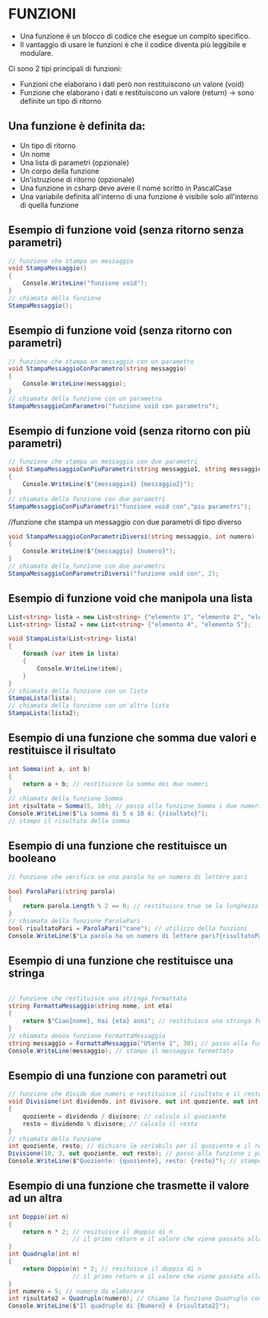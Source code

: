 # FUNZIONI
- Una funzione è un blocco di codice che esegue un compito specifico.
- Il vantaggio di usare le funzioni è che il codice diventa più leggibile e modulare.

Ci sono 2 tipi principali di funzioni:
- Funzioni che elaborano i dati però non restituiscono un valore (void)
- Funzione che elaborano i dati e restituiscono un valore (return) -> sono definite un tipo di ritorno

## Una funzione è definita da:
- Un tipo di ritorno
- Un nome
- Una lista di parametri (opzionale)
- Un corpo della funzione
- Un'istruzione di ritorno (opzionale)
- Una funzione in csharp deve avere il nome scritto in PascalCase
- Una variabile definita all'interno di una funzione è visibile solo all'interno di quella funzione

## Esempio di funzione void (senza ritorno senza parametri)
```csharp
// funzione che stampa un messaggio
void StampaMessaggio()
{
    Console.WriteLine("funzione void");
}
// chiamata della funzione
StampaMessaggio();
```
## Esempio di funzione void (senza ritorno con parametri)
```csharp
// funzione che stampa un messaggio con un parametro
void StampaMessaggioConParametro(string messaggio)
{
    Console.WriteLine(messaggio);
}
// chiamata della funzione con un parametro
StampaMessaggioConParametro("funzione void con parametro");
```
## Esempio di funzione void (senza ritorno con più parametri)
```csharp
// funzione che stampa un messaggio con due parametri
void StampaMessaggioConPiuParametri(string messaggio1, string messaggio2)
{
    Console.WriteLine($"{messaggio1} {messaggio2}");
}
// chiamata della funzione con due parametri
StampaMessaggioConPiuParametri("funzione void con","piu parametri");
```
//funzione che stampa un messaggio con due parametri di tipo diverso

```csharp
void StampaMessaggioConParametriDiversi(string messaggio, int numero)
{
    Console.WriteLine($"{messaggio} {numero}");
}
// chiamata della funzione con due parametri
StampaMessaggioConParametriDiversi("funzione void con", 2);

```

## Esempio di funzione void che manipola una lista
```csharp
List<string> lista = new List<string> {"elemento 1", "elemento 2", "elemento 3"};
List<string> lista2 = new List<string> {"elemento 4", "elemento 5"};

void StampaLista(List<string> lista)
{
    foreach (var item in lista)
    {
        Console.WriteLine(item);
    }
}
// chiamata della funzione con un lista
StampaLista(lista);
// chiamata della funzione con un'altra lista
StampaLista(lista2);
```

## Esempio di una funzione che somma due valori e restituisce il risultato
```csharp
int Somma(int a, int b)
{
    return a + b; // restituisco la somma dei due numeri
}
// chiamata della funzione Somma
int risultato = Somma(5, 10); // passo alla funzione Somma i due numeri da sommare
Console.WriteLine($"La somma di 5 e 10 è: {risultato}");
// stampo il risultato della somma
```
## Esempio di una funzione che restituisce un booleano
```csharp
// funzione che verifica se una parola ha un numero di lettere pari

bool ParolaPari(string parola)
{
    return parola.Length % 2 == 0; // restituisco true se la lunghezza della parola è pari
}
// chiamata della funzione ParolaPari
bool risultatoPari = ParolaPari("cane"); // utilizzo della funzioni
Console.WriteLine($"La parola ha un numero di lettere pari?{risultatoPari}"); // stampo il risultato della verifica
```
## Esempio di una funzione che restituisce una stringa
```csharp

// funzione che restituisce una stringa formattata
string FormattaMessaggio(string nome, int eta)
{
    return $"Ciao{nome}, hai {eta} anni"; // restituisco una stringa formattata
}
// chiamata deòòa funzione FormattaMessaggio
string messaggio = FormattaMessaggio("Utente 1", 30); // passo alla funzione i parametri
Console.WriteLine(messaggio); // stampo il messaggio formattato
```
## Esempio di una funzione con parametri out
```csharp
// funzione che divide due numeri e restituisce il risultato e il resto
void Divisione(int dividendo, int divisore, out int quoziente, out int resto)
{
    quoziente = dividendo / divisore; // calcolo il quoziente
    resto = dividendo % divisore; // calcolo il resto
}
// chiamata della funzione
int quoziente, resto; // dichiaro le variabili per il quoziente e il resto
Divisione(10, 3, out quoziente, out resto); // passo alla funzione i parametri
Console.WriteLine($"Quoziente: {quoziente}, resto: {resto}"); // stampo il risultato della divisione

```
## Esempio di una funzione che trasmette il valore ad un altra
```csharp
int Doppio(int n)
{
    return n * 2; // resituisce il doppio di n
                  // il primo return e il valore che viene passato alla funzione Quadruplo
}
int Quadruplo(int n)
{
    return Doppio(n) * 2; // resituisce il doppio di n
                  // il primo return e il valore che viene passato alla funzione Quadruplo
}
int numero = 5; // numero da elaborare
int risultato2 = Quadruplo(numero); // Chiama la funzione Quadruplo con il numero
Console.WriteLine($"Il quadruplo di {Numero} è {risultato2}");
```
